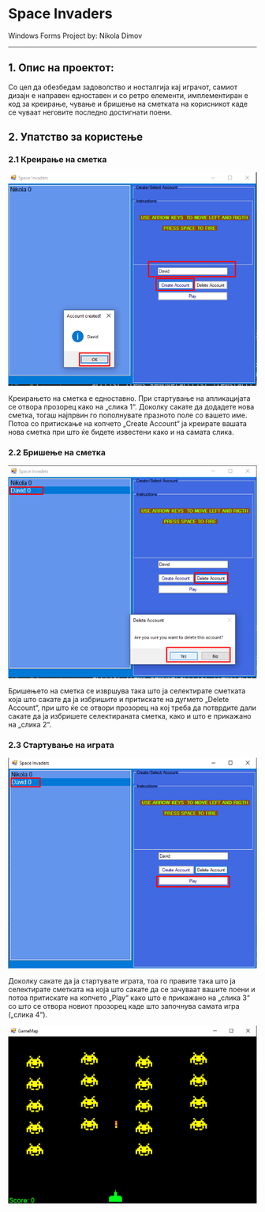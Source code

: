 # Space Invaders
Windows Forms Project by: Nikola Dimov
***
## 1. Опис на проектот:
Со цел да обезбедам задоволство и носталгија кај играчот, самиот дизајн е направен едноставен и со ретро елементи, имплементиран е код за креирање, чување и бришење на сметката на корисникот каде се чуваат неговите последно достигнати поени.
## 2. Упатство за користење
### 2.1 Креирање на сметка
![alt text](https://github.com/DimovNikola/SpaceInvaders/blob/master/createAccount.png "Create Account")

Креирањето на сметка е едноставно.
При стартување на апликацијата се отвора прозорец како на „слика 1“. Доколку сакате да додадете нова сметка, тогаш најпрвин го пополнувате празното поле со вашето име. Потоа со притискање на копчето „Create Account“ ја креирате вашата нова сметка при што ќе бидете известени како и на самата слика.

### 2.2 Бришење на сметка
![alt text](https://github.com/DimovNikola/SpaceInvaders/blob/master/deleteAccount.png "Delete Account")

Бришењето на сметка се извршува така што ја селектирате сметката која што сакате да ја избришите и притискате на дугмето „Delete Account“, при што ќе се отвори прозорец на кој треба да потврдите дали сакате да ја избришете селектираната сметка, како и што е прикажано на „слика 2“.

### 2.3 Стартување на играта
![alt text](https://github.com/DimovNikola/SpaceInvaders/blob/master/playGame.png "Play Game")

Доколку сакате да ја стартувате играта, тоа го правите така што ја селектирате сметката на која што сакате да се зачуваат вашите поени и потоа притискате на копчето „Play“ како што е прикажано на „слика 3“ со што се отвора новиот прозорец каде што започнува самата игра („слика 4“). 

![alt text](https://github.com/DimovNikola/SpaceInvaders/blob/master/gameplay.png "Gameplay")
